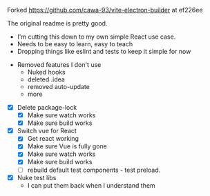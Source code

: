 Forked https://github.com/cawa-93/vite-electron-builder at ef226ee

The original readme is pretty good.

- I'm cutting this down to my own simple React use case.
- Needs to be easy to learn, easy to teach
- Dropping things like eslint and tests to keep it simple for now

* Removed features I don't use
    * Nuked hooks
    * deleted .idea
    * removed auto-update
    * more

- [x] Delete package-lock
    - [x] Make sure watch works
    - [x] Make sure build works

- [x] Switch vue for React
    - [x] Get react working
    - [x] Make sure Vue is fully gone
    - [x] Make sure watch works
    - [x] Make sure build works
    - [ ] rebuild default test components - test preload.

- [x] Nuke test libs
    - I can put them back when I understand them
